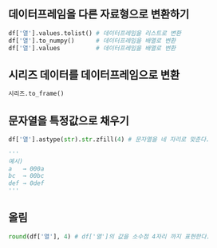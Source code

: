 ## 데이터프레임을 다른 자료형으로 변환하기
```Python
df['열'].values.tolist() # 데이터프레임을 리스트로 변환
df['열'].to_numpy()      # 데이터프레임을 배열로 변환
df['열'].values          # 데이터프레임을 배열로 변환
```

## 시리즈 데이터를 데이터프레임으로 변환
```Python
시리즈.to_frame()
```

## 문자열을 특정값으로 채우기
```Python
df['열'].astype(str).str.zfill(4) # 문자열을 네 자리로 맞춘다.

'''
예시)
a   → 000a
bc  → 00bc
def → 0def
'''
```

## 올림
```Python
round(df['열'], 4) # df['열']의 값을 소수점 4자리 까지 표현한다.
```



